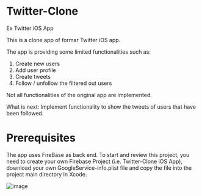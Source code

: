 # Twitter-Clone
Ex Twitter iOS App

This is a clone app of formar Twitter iOS app.

The app is providing some limited functionalities such as:
1. Create new users
2. Add user profile
3. Create tweets
4. Follow / unfollow the filtered out users

Not all functionalities of the original app are implemented. 

What is next:
Implement functionality to show the tweets of users that have been followed.

# Prerequisites
The app uses FireBase as back end.
To start and review this project, you need to create your own Firebase Project (i.e. Twitter-Clone iOS App), download your own GoogleService-info.plist file and copy the file into the project main directory in Xcode.

![image](https://github.com/user-attachments/assets/e7a267fe-e4f4-42fa-8e63-07bf43625792)






